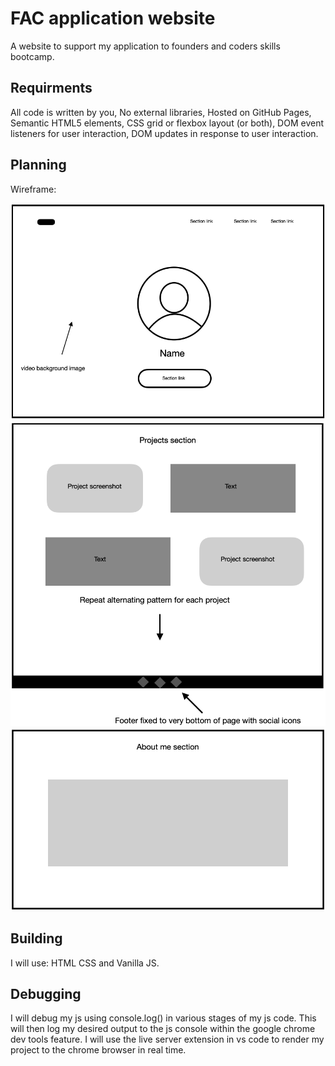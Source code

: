 # FAC application website

A website to support my application to founders and coders skills bootcamp.

## Requirments

All code is written by you, No external libraries, Hosted on GitHub Pages, Semantic HTML5 elements, CSS grid or flexbox layout (or both), DOM event listeners for user interaction, DOM updates in response to user interaction.

## Planning 

Wireframe:

![](assets/wiFr1.png)
![](assets/wiFr3.png)
![](assets/wiFr2.png)

## Building 

I will use:  HTML CSS and Vanilla JS. 

## Debugging

I will debug my js using console.log() in various stages of my js code. This will then log my desired output to the js console within the google chrome dev tools feature. I will use the live server extension in vs code to render my project to the chrome browser in real time.